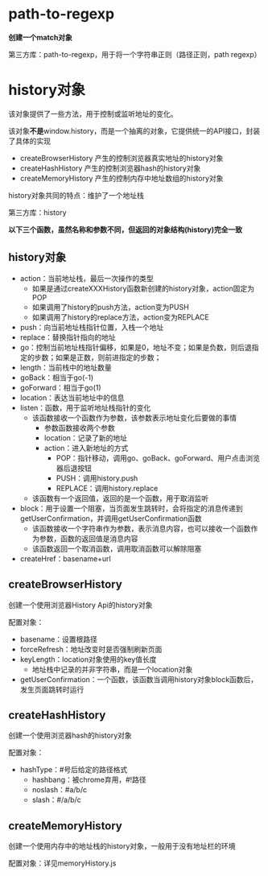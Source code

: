 # path-to-regexp

**创建一个match对象**

第三方库：path-to-regexp，用于将一个字符串正则（路径正则，path regexp）

# history对象

该对象提供了一些方法，用于控制或监听地址的变化。

该对象**不是**window.history，而是一个抽离的对象，它提供统一的API接口，封装了具体的实现

- createBrowserHistory  产生的控制浏览器真实地址的history对象
- createHashHistory  产生的控制浏览器hash的history对象
- createMemoryHistory  产生的控制内存中地址数组的history对象

history对象共同的特点：维护了一个地址栈

第三方库：history

**以下三个函数，虽然名称和参数不同，但返回的对象结构(history)完全一致**

## history对象

- action：当前地址栈，最后一次操作的类型
  - 如果是通过createXXXHistory函数新创建的history对象，action固定为POP
  - 如果调用了history的push方法，action变为PUSH
  - 如果调用了history的replace方法，action变为REPLACE
- push：向当前地址栈指针位置，入栈一个地址
- replace：替换指针指向的地址
- go：控制当前地址栈指针偏移，如果是0，地址不变；如果是负数，则后退指定的步数；如果是正数，则前进指定的步数；
- length：当前栈中的地址数量
- goBack：相当于go(-1)
- goForward：相当于go(1)
- location：表达当前地址中的信息
- listen：函数，用于监听地址栈指针的变化
  - 该函数接收一个函数作为参数，该参数表示地址变化后要做的事情
    - 参数函数接收两个参数
    - location：记录了新的地址
    - action：进入新地址的方式
      - POP：指针移动，调用go、goBack、goForward、用户点击浏览器后退按钮    
      - PUSH：调用history.push
      - REPLACE：调用history.replace
  - 该函数有一个返回值，返回的是一个函数，用于取消监听
- block：用于设置一个阻塞，当页面发生跳转时，会将指定的消息传递到getUserConfirmation，并调用getUserConfirmation函数
  - 该函数接收一个字符串作为参数，表示消息内容，也可以接收一个函数作为参数，函数的返回值是消息内容
  - 该函数返回一个取消函数，调用取消函数可以解除阻塞
- createHref：basename+url

## createBrowserHistory

创建一个使用浏览器History Api的history对象

配置对象：

- basename：设置根路径
- forceRefresh：地址改变时是否强制刷新页面
- keyLength：location对象使用的key值长度
  - 地址栈中记录的并非字符串，而是一个location对象
- getUserConfirmation：一个函数，该函数当调用history对象block函数后，发生页面跳转时运行

## createHashHistory

创建一个使用浏览器hash的history对象

配置对象：

- hashType：#号后给定的路径格式
  - hashbang：被chrome弃用，#!路径
  - noslash：#a/b/c
  - slash：#/a/b/c

## createMemoryHistory

创建一个使用内存中的地址栈的history对象，一般用于没有地址栏的环境

配置对象：详见memoryHistory.js